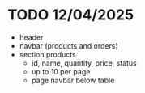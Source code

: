 # TODO 12/04/2025

-   header
-   navbar (products and orders)
-   section products
    -   id, name, quantity, price, status
    -   up to 10 per page
    -   page navbar below table
